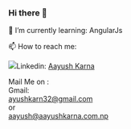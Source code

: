 ### Hi there 👋

🌱 I’m currently learning:
    AngularJs
    
📫 How to reach me:
    
  <img src="https://github.com/ayushkarn32/ayushkarn32/blob/master/linkedin-brands">Linkedin:
     <a href="https://linkedin.com/aayush-karna-032">Aayush Karna</a>
    
  Mail Me on :<br>
      Gmail:<br>
          <a href="mailto:ayushkarn32@gmail.com">ayushkarn32@gmail.com</a>
    <br>or<br>
      <a href="mailto:aayush@aayushkarna.com.np">aayush@aayushkarna.com.np</a>
<!--
**ayushkarn32/ayushkarn32** is a ✨ _special_ ✨ repository because its `README.md` (this file) appears on your GitHub profile.

Here are some ideas to get you started:

-  ...
-  ...
- 👯 I’m looking to collaborate on ...
- 🤔 I’m looking for help with ...
- 💬 Ask me about ...
- ...
- 😄 Pronouns: ...
- ⚡ Fun fact: ...
-->
